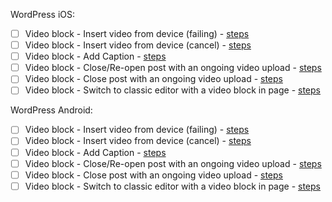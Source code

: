 WordPress iOS:

- [ ] Video block - Insert video from device (failing) - [steps](https://github.com/wordpress-mobile/gutenberg-tests/blob/master/test-cases/video.md#tc001)
- [ ] Video block - Insert video from device (cancel) - [steps](https://github.com/wordpress-mobile/gutenberg-tests/blob/master/test-cases/video.md#tc002)
- [ ] Video block - Add Caption - [steps](https://github.com/wordpress-mobile/gutenberg-tests/blob/master/test-cases/video.md#tc003)
- [ ] Video block - Close/Re-open post with an ongoing video upload - [steps](https://github.com/wordpress-mobile/gutenberg-tests/blob/master/test-cases/video.md#tc004)
- [ ] Video block - Close post with an ongoing video upload - [steps](https://github.com/wordpress-mobile/gutenberg-tests/blob/master/test-cases/video.md#tc005)
- [ ] Video block - Switch to classic editor with a video block in page - [steps](https://github.com/wordpress-mobile/gutenberg-tests/blob/master/test-cases/video.md#tc006)

WordPress Android:

- [ ] Video block - Insert video from device (failing) - [steps](https://github.com/wordpress-mobile/gutenberg-tests/blob/master/test-cases/video.md#tc001)
- [ ] Video block - Insert video from device (cancel) - [steps](https://github.com/wordpress-mobile/gutenberg-tests/blob/master/test-cases/video.md#tc002)
- [ ] Video block - Add Caption - [steps](https://github.com/wordpress-mobile/gutenberg-tests/blob/master/test-cases/video.md#tc003)
- [ ] Video block - Close/Re-open post with an ongoing video upload - [steps](https://github.com/wordpress-mobile/gutenberg-tests/blob/master/test-cases/video.md#tc004)
- [ ] Video block - Close post with an ongoing video upload - [steps](https://github.com/wordpress-mobile/gutenberg-tests/blob/master/test-cases/video.md#tc005)
- [ ] Video block - Switch to classic editor with a video block in page - [steps](https://github.com/wordpress-mobile/gutenberg-tests/blob/master/test-cases/video.md#tc006)
